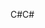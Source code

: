 <span data-ttu-id="ae0de-101">C#</span><span class="sxs-lookup"><span data-stu-id="ae0de-101">C#</span></span>
